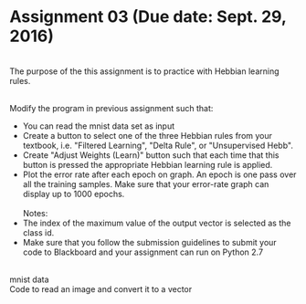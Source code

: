 # Assignment 03 (Due date: Sept. 29, 2016)

<br/>The purpose of the this assignment is to practice with Hebbian learning rules.
 
<br/>Modify the program in previous assignment such that:
* You can read the mnist data set as input
* Create a button to select one of the three Hebbian rules from your textbook, i.e. "Filtered Learning", "Delta Rule", or "Unsupervised Hebb".
* Create "Adjust Weights (Learn)" button such that each time that this button is pressed the appropriate Hebbian learning rule is applied.
* Plot the error rate after each epoch on graph. An epoch is one pass over all the training samples. Make sure that your error-rate graph can display up to 1000 epochs.
<br/><br/>Notes:
* The index of the maximum value of the output vector is selected as the class id.
* Make sure that you follow the submission guidelines to submit your code to Blackboard and your assignment can run on Python 2.7
 
<br/>mnist data
<br/>Code to read an image and convert it to a vector
